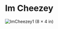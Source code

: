 # Im Cheezey
![ImCheezey1 (8 × 4 in)](https://user-images.githubusercontent.com/77770242/197846720-5b8fe58d-97fd-490a-9c29-7d6e5df85979.png)
